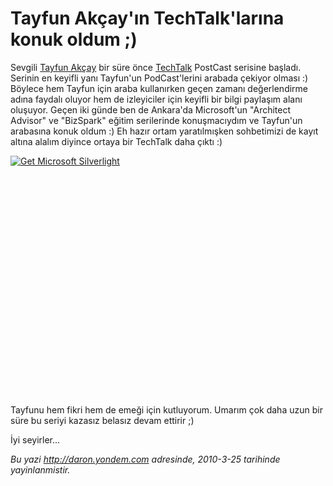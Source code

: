 # Tayfun Akçay'ın TechTalk'larına konuk oldum ;) 

Sevgili [Tayfun Akçay](http://gunluk.tayfunakcay.com) bir süre önce
[TechTalk](http://gunluk.tayfunakcay.com/Category/TechTalk.aspx)
PostCast serisine başladı. Serinin en keyifli yanı Tayfun'un
PodCast'lerini arabada çekiyor olması :) Böylece hem Tayfun için araba
kullanırken geçen zamanı değerlendirme adına faydalı oluyor hem de
izleyiciler için keyifli bir bilgi paylaşım alanı oluşuyor. Geçen iki
günde ben de Ankara'da Microsoft'un "Architect Advisor" ve "BizSpark"
eğitim serilerinde konuşmacıydım ve Tayfun'un arabasına konuk oldum :)
Eh hazır ortam yaratılmışken sohbetimizi de kayıt altına alalım diyince
ortaya bir TechTalk daha çıktı :)

<div style="width:512px;height:384px;">

[![Get Microsoft
Silverlight](http://go2.microsoft.com/fwlink/?LinkId=108181)](http://go2.microsoft.com/fwlink/?LinkID=124807)

</div>

Tayfunu hem fikri hem de emeği için kutluyorum. Umarım çok daha uzun bir
süre bu seriyi kazasız belasız devam ettirir ;)

İyi seyirler...


*Bu yazi http://daron.yondem.com adresinde, 2010-3-25 tarihinde yayinlanmistir.*